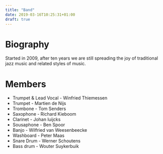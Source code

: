 ```yaml
---
title: "Band"
date: 2019-03-16T10:25:31+01:00
draft: true
---
```


# Biography
Started in 2009, after ten years we are still spreading the joy of traditional jazz music and related styles of music.

# Members
* Trumpet & Lead Vocal - Winfried Thiemessen
* Trumpet - Martien de Nijs
* Trombone - Tom Senders
* Saxophone - Richard Kieboom
* Clarinet - Johan luijcks
* Sousaphone - Ben Spoor
* Banjo - Wilfried van Weesenbeecke
* Washboard - Peter Maas
* Snare Drum - Werner Schoutens
* Bass drum - Wouter Suykerbuik


